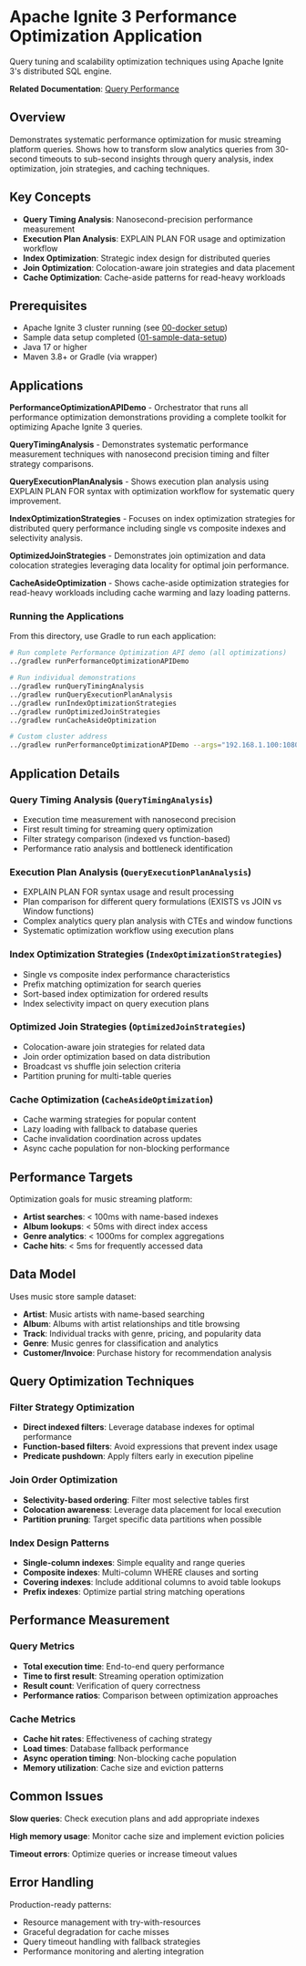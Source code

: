 # Apache Ignite 3 Performance Optimization Application

Query tuning and scalability optimization techniques using Apache Ignite 3's distributed SQL engine.

**Related Documentation**: [Query Performance](../../docs/05-performance-scalability/03-query-performance.md)

## Overview

Demonstrates systematic performance optimization for music streaming platform queries. Shows how to transform slow analytics queries from 30-second timeouts to sub-second insights through query analysis, index optimization, join strategies, and caching techniques.

## Key Concepts

- **Query Timing Analysis**: Nanosecond-precision performance measurement
- **Execution Plan Analysis**: EXPLAIN PLAN FOR usage and optimization workflow
- **Index Optimization**: Strategic index design for distributed queries
- **Join Optimization**: Colocation-aware join strategies and data placement
- **Cache Optimization**: Cache-aside patterns for read-heavy workloads

## Prerequisites

- Apache Ignite 3 cluster running (see [00-docker setup](../00-docker/README.md))
- Sample data setup completed ([01-sample-data-setup](../01-sample-data-setup/))
- Java 17 or higher
- Maven 3.8+ or Gradle (via wrapper)

## Applications

**PerformanceOptimizationAPIDemo** - Orchestrator that runs all performance optimization demonstrations providing a complete toolkit for optimizing Apache Ignite 3 queries.

**QueryTimingAnalysis** - Demonstrates systematic performance measurement techniques with nanosecond precision timing and filter strategy comparisons.

**QueryExecutionPlanAnalysis** - Shows execution plan analysis using EXPLAIN PLAN FOR syntax with optimization workflow for systematic query improvement.

**IndexOptimizationStrategies** - Focuses on index optimization strategies for distributed query performance including single vs composite indexes and selectivity analysis.

**OptimizedJoinStrategies** - Demonstrates join optimization and data colocation strategies leveraging data locality for optimal join performance.

**CacheAsideOptimization** - Shows cache-aside optimization strategies for read-heavy workloads including cache warming and lazy loading patterns.

### Running the Applications

From this directory, use Gradle to run each application:

```bash
# Run complete Performance Optimization API demo (all optimizations)
../gradlew runPerformanceOptimizationAPIDemo

# Run individual demonstrations
../gradlew runQueryTimingAnalysis
../gradlew runQueryExecutionPlanAnalysis
../gradlew runIndexOptimizationStrategies
../gradlew runOptimizedJoinStrategies
../gradlew runCacheAsideOptimization

# Custom cluster address
../gradlew runPerformanceOptimizationAPIDemo --args="192.168.1.100:10800"
```

## Application Details

### Query Timing Analysis (`QueryTimingAnalysis`)

- Execution time measurement with nanosecond precision
- First result timing for streaming query optimization
- Filter strategy comparison (indexed vs function-based)
- Performance ratio analysis and bottleneck identification

### Execution Plan Analysis (`QueryExecutionPlanAnalysis`)

- EXPLAIN PLAN FOR syntax usage and result processing
- Plan comparison for different query formulations (EXISTS vs JOIN vs Window functions)
- Complex analytics query plan analysis with CTEs and window functions
- Systematic optimization workflow using execution plans

### Index Optimization Strategies (`IndexOptimizationStrategies`)

- Single vs composite index performance characteristics
- Prefix matching optimization for search queries
- Sort-based index optimization for ordered results
- Index selectivity impact on query execution plans

### Optimized Join Strategies (`OptimizedJoinStrategies`)

- Colocation-aware join strategies for related data
- Join order optimization based on data distribution
- Broadcast vs shuffle join selection criteria
- Partition pruning for multi-table queries

### Cache Optimization (`CacheAsideOptimization`)

- Cache warming strategies for popular content
- Lazy loading with fallback to database queries
- Cache invalidation coordination across updates
- Async cache population for non-blocking performance


## Performance Targets

Optimization goals for music streaming platform:

- **Artist searches**: < 100ms with name-based indexes
- **Album lookups**: < 50ms with direct index access
- **Genre analytics**: < 1000ms for complex aggregations
- **Cache hits**: < 5ms for frequently accessed data

## Data Model

Uses music store sample dataset:

- **Artist**: Music artists with name-based searching
- **Album**: Albums with artist relationships and title browsing
- **Track**: Individual tracks with genre, pricing, and popularity data
- **Genre**: Music genres for classification and analytics
- **Customer/Invoice**: Purchase history for recommendation analysis

## Query Optimization Techniques

### Filter Strategy Optimization

- **Direct indexed filters**: Leverage database indexes for optimal performance
- **Function-based filters**: Avoid expressions that prevent index usage
- **Predicate pushdown**: Apply filters early in execution pipeline

### Join Order Optimization

- **Selectivity-based ordering**: Filter most selective tables first
- **Colocation awareness**: Leverage data placement for local execution
- **Partition pruning**: Target specific data partitions when possible

### Index Design Patterns

- **Single-column indexes**: Simple equality and range queries
- **Composite indexes**: Multi-column WHERE clauses and sorting
- **Covering indexes**: Include additional columns to avoid table lookups
- **Prefix indexes**: Optimize partial string matching operations

## Performance Measurement

### Query Metrics

- **Total execution time**: End-to-end query performance
- **Time to first result**: Streaming operation optimization
- **Result count**: Verification of query correctness
- **Performance ratios**: Comparison between optimization approaches

### Cache Metrics

- **Cache hit rates**: Effectiveness of caching strategy
- **Load times**: Database fallback performance
- **Async operation timing**: Non-blocking cache population
- **Memory utilization**: Cache size and eviction patterns

## Common Issues

**Slow queries**: Check execution plans and add appropriate indexes

**High memory usage**: Monitor cache size and implement eviction policies

**Timeout errors**: Optimize queries or increase timeout values

## Error Handling

Production-ready patterns:

- Resource management with try-with-resources
- Graceful degradation for cache misses
- Query timeout handling with fallback strategies
- Performance monitoring and alerting integration
